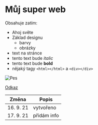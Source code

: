 # Můj super web
Obsahuje zatím:
* Ahoj světe
* Základ designu
    * barvy
    * obrázky
* text na stránce
* tento text bude *italic*
* tento text bude **bold**
* nějaký tagy ``<html></html>`` a ``<div></div>``

![Pes](https://1gr.cz/fotky/lidovky/19/122/r7/ELE800579_pes.jpg)

[Odkaz](info.html)

| **Změna**     | **Popis**       |
|-----------|-------------|
| 16. 9. 21 |  vytvořeno  |
| 17. 9. 21 | přidám info |